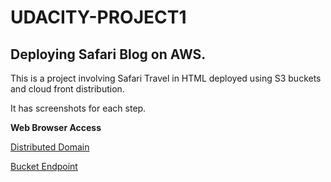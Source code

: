 # UDACITY-PROJECT1
## Deploying Safari Blog on AWS.


 This is a project involving Safari Travel in HTML deployed using S3 buckets and cloud front distribution.
 
 It has screenshots for each step.
 
 
 **Web Browser Access**
 
 [Distributed Domain](https://djderml2h6ayz.cloudfront.net/")

 
 [Bucket Endpoint]( http://bucket666546987452.s3-website-us-east-1.amazonaws.com")

